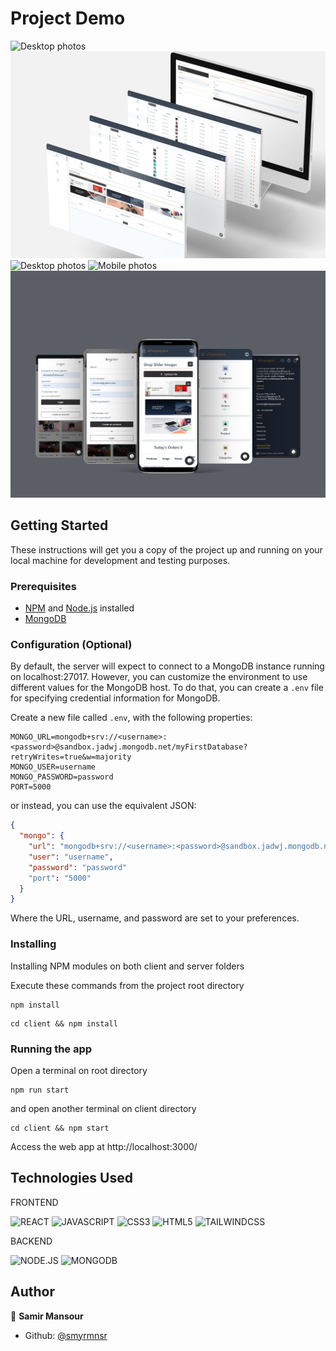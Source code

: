 # Project Demo
![Desktop photos](https://github.com/smyrmnsr/shopqipo-ecommerce/blob/main/shopqipo-home.png)
![Desktop photos](https://github.com/smyrmnsr/shopqipo-ecommerce/blob/main/shopqipo-dashboard.png)
![Desktop photos](https://github.com/smyrmnsr/shopqipo-ecommerce/blob/main/shopqipo-cart.png)
![Mobile photos](https://github.com/smyrmnsr/shopqipo-ecommerce/blob/main/ahopqipo-mobile.png)
![Mobile photos](https://github.com/smyrmnsr/shopqipo-ecommerce/blob/main/ahopqipo-mobile-pages.png)

## Getting Started

These instructions will get you a copy of the project up and running on your local machine for development and testing purposes.

### Prerequisites

* [NPM](https://docs.npmjs.com/cli/v7/commands/npm-install) and [Node.js](https://nodejs.org/en/) installed
* [MongoDB](https://www.mongodb.com/)


### Configuration (Optional)

By default, the server will expect to connect to a MongoDB instance running on localhost:27017. However, you can customize the environment to use different values for the MongoDB host. To do that, you can create a `.env` file for specifying credential information for MongoDB. 

Create a new file called `.env`, with the following properties:

```
MONGO_URL=mongodb+srv://<username>:<password>@sandbox.jadwj.mongodb.net/myFirstDatabase?retryWrites=true&w=majority
MONGO_USER=username
MONGO_PASSWORD=password
PORT=5000
```

or instead, you can use the equivalent JSON:

```json
{
  "mongo": {
    "url": "mongodb+srv://<username>:<password>@sandbox.jadwj.mongodb.net/myFirstDatabase?retryWrites=true&w=majority",
    "user": "username",
    "password": "password"
    "port": "5000"
  }
}
```

Where the URL, username, and password are set to your preferences.

### Installing

Installing NPM modules on both client and server folders

Execute these commands from the project root directory

```
npm install
```

```
cd client && npm install
```

### Running the app

Open a terminal on root directory

```
npm run start
```

and open another terminal on client directory
```
cd client && npm start
```

Access the web app at http://localhost:3000/

## Technologies Used

FRONTEND

![REACT](https://img.shields.io/badge/REACT-black?style=flat&logo=react&logoColor=cyan)
![JAVASCRIPT](https://img.shields.io/badge/-JAVASCRIPT-black?style=flat&logo=javascript)
![CSS3](https://img.shields.io/badge/-CSS3-black?style=flat&logo=css3)
![HTML5](https://img.shields.io/badge/-HTML5-black?style=flat&logo=html5&logoColor=red)
![TAILWINDCSS](https://img.shields.io/badge/TAILWIND_CSS-black?style=flat&logo=tailwind-css&logoColor=cyan)

BACKEND

![NODE.JS](https://img.shields.io/badge/NODE.JS-black?style=flat&logo=node-dot-js&logoColor=green)
![MONGODB](https://img.shields.io/badge/MONGODB-black?style=flat&logo=postgresql&logoColor=blue)


## Author

👤 **Samir Mansour**

- Github: [@smyrmnsr](https://github.com/smyrmnsr)
